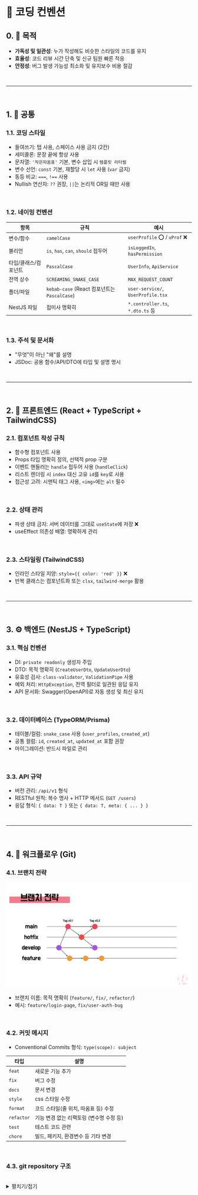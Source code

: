 # 🧭 코딩 컨벤션

## 0. 🎯 목적

- **가독성 및 일관성**: 누가 작성해도 비슷한 스타일의 코드를 유지
- **효율성**: 코드 리뷰 시간 단축 및 신규 팀원 빠른 적응
- **안정성**: 버그 발생 가능성 최소화 및 유지보수 비용 절감

<br>

---

<br>

## 1. 🧱 공통

### 1.1. 코딩 스타일

- 들여쓰기: 탭 사용, 스페이스 사용 금지 (2칸)
- 세미콜론: 문장 끝에 항상 사용
- 문자열: `'작은따옴표'` 기본, 변수 삽입 시 `템플릿 리터럴`
- 변수 선언: `const` 기본, 재할당 시 `let` 사용 (`var` 금지)
- 동등 비교: `===`, `!==` 사용
- Nullish 연산자: `??` 권장, `||`는 논리적 OR일 때만 사용

<br>

### 1.2. 네이밍 컨벤션

| 항목                 | 규칙                                         | 예시                               |
| -------------------- | -------------------------------------------- | ---------------------------------- |
| 변수/함수            | `camelCase`                                  | `userProfile` ⭕ / `uProf` ❌      |
| 불리언               | `is`, `has`, `can`, `should` 접두어          | `isLoggedIn`, `hasPermission`      |
| 타입/클래스/컴포넌트 | `PascalCase`                                 | `UserInfo`, `ApiService`           |
| 전역 상수            | `SCREAMING_SNAKE_CASE`                       | `MAX_REQUEST_COUNT`                |
| 폴더/파일            | `kebab-case` (React 컴포넌트는 `PascalCase`) | `user-service/`, `UserProfile.tsx` |
| NestJS 파일          | 접미사 명확히                                | `*.controller.ts`, `*.dto.ts` 등   |

<br>

### 1.3. 주석 및 문서화

- "무엇"이 아닌 "왜"를 설명
- JSDoc: 공용 함수/API/DTO에 타입 및 설명 명시

<br>

---

<br>

## 2. 🎨 프론트엔드 (React + TypeScript + TailwindCSS)

### 2.1. 컴포넌트 작성 규칙

- 함수형 컴포넌트 사용
- Props 타입 명확히 정의, 선택적 prop 구분
- 이벤트 핸들러는 `handle` 접두어 사용 (`handleClick`)
- 리스트 렌더링 시 `index` 대신 고유 `id`를 `key`로 사용
- 접근성 고려: 시맨틱 태그 사용, `<img>`에는 `alt` 필수

<br>

### 2.2. 상태 관리

- 파생 상태 금지: 서버 데이터를 그대로 `useState`에 저장 ❌
- useEffect 의존성 배열: 명확하게 관리

<br>

### 2.3. 스타일링 (TailwindCSS)

- 인라인 스타일 지양: `style={{ color: 'red' }}` ❌
- 반복 클래스는 컴포넌트화 또는 `clsx`, `tailwind-merge` 활용

<br>

---

<br>

## 3. ⚙️ 백엔드 (NestJS + TypeScript)

### 3.1. 핵심 컨벤션

- DI: `private readonly` 생성자 주입
- DTO: 목적 명확히 (`CreateUserDto`, `UpdateUserDto`)
- 유효성 검사: `class-validator`, `ValidationPipe` 사용
- 예외 처리: `HttpException`, 전역 필터로 일관된 응답 유지
- API 문서화: Swagger(OpenAPI)로 자동 생성 및 최신 유지

<br>

### 3.2. 데이터베이스 (TypeORM/Prisma)

- 테이블/컬럼: `snake_case` 사용 (`user_profiles`, `created_at`)
- 공통 컬럼: `id`, `created_at`, `updated_at` 포함 권장
- 마이그레이션: 반드시 파일로 관리

<br>

### 3.3. API 규약

- 버전 관리: `/api/v1` 형식
- RESTful 원칙: 복수 명사 + HTTP 메서드 (`GET /users`)
- 응답 형식: `{ data: T }` 또는 `{ data: T, meta: { ... } }`

<br>

---

<br>

## 4. 🚀 워크플로우 (Git)

### 4.1. 브랜치 전략

![브랜치 전략](./git-branch.png)

- 브랜치 이름: 목적 명확히 (`feature/`, `fix/`, `refactor/`)
- 예시: `feature/login-page`, `fix/user-auth-bug`

<br>

### 4.2. 커밋 메시지

- Conventional Commits 형식: `type(scope): subject`

| 타입       | 설명                                     |
| ---------- | ---------------------------------------- |
| `feat`     | 새로운 기능 추가                         |
| `fix`      | 버그 수정                                |
| `docs`     | 문서 변경                                |
| `style`    | css 스타일 수정                          |
| `format`   | 코드 스타일(줄 위치, 따옴표 등) 수정     |
| `refactor` | 기능 변경 없는 리팩토링 (변수명 수정 등) |
| `test`     | 테스트 코드 관련                         |
| `chore`    | 빌드, 패키지, 환경변수 등 기타 변경      |

<br>

### 4.3. git repository 구조

<br>

<details>
<summary>펼치기/접기</summary>

```
Project-CineTrip
├─ backend
│  ├─ .pnp.cjs
│  ├─ .pnp.loader.mjs
│  ├─ .prettierrc
│  ├─ .yarn
│  │  ├─ install-state.gz
│  │  └─ unplugged
│  │     ├─ @nestjs-core-virtual-76c27c62bb
│  │     ├─ @scarf-scarf-npm-1.4.0-f6114c29f9
│  │     ├─ @unrs-resolver-binding-win32-x64-msvc-npm-1.11.1-4121c06678
│  │     ├─ bcrypt-npm-6.0.0-fb16e34c40
│  │     ├─ node-addon-api-npm-8.5.0-2920c05027
│  │     ├─ node-gyp-npm-11.4.2-75a7da9a3c
│  │     ├─ prettier-npm-3.6.2-2668152203
│  │     └─ unrs-resolver-npm-1.11.1-9828edd1f1
│  ├─ dist
│  │  ├─ app.controller.d.ts
│  │  ├─ app.controller.js
│  │  ├─ app.controller.js.map
│  │  ├─ app.module.d.ts
│  │  ├─ app.module.js
│  │  ├─ app.module.js.map
│  │  ├─ app.service.d.ts
│  │  ├─ app.service.js
│  │  ├─ app.service.js.map
│  │  ├─ main.d.ts
│  │  ├─ main.js
│  │  ├─ main.js.map
│  │  ├─ modules
│  │  │  ├─ auth
│  │  │  │  ├─ auth.controller.d.ts
│  │  │  │  ├─ auth.controller.js
│  │  │  │  ├─ auth.controller.js.map
│  │  │  │  ├─ auth.module.d.ts
│  │  │  │  ├─ auth.module.js
│  │  │  │  ├─ auth.module.js.map
│  │  │  │  ├─ auth.service.d.ts
│  │  │  │  ├─ auth.service.js
│  │  │  │  └─ auth.service.js.map
│  │  │  ├─ checklist
│  │  │  │  ├─ checklist.controller.d.ts
│  │  │  │  ├─ checklist.controller.js
│  │  │  │  ├─ checklist.controller.js.map
│  │  │  │  ├─ checklist.module.d.ts
│  │  │  │  ├─ checklist.module.js
│  │  │  │  ├─ checklist.module.js.map
│  │  │  │  ├─ checklist.service.d.ts
│  │  │  │  ├─ checklist.service.js
│  │  │  │  └─ checklist.service.js.map
│  │  │  ├─ comments
│  │  │  │  ├─ comments.controller.d.ts
│  │  │  │  ├─ comments.controller.js
│  │  │  │  ├─ comments.controller.js.map
│  │  │  │  ├─ comments.module.d.ts
│  │  │  │  ├─ comments.module.js
│  │  │  │  ├─ comments.module.js.map
│  │  │  │  ├─ comments.service.d.ts
│  │  │  │  ├─ comments.service.js
│  │  │  │  └─ comments.service.js.map
│  │  │  ├─ feed
│  │  │  │  ├─ feed.controller.d.ts
│  │  │  │  ├─ feed.controller.js
│  │  │  │  ├─ feed.controller.js.map
│  │  │  │  ├─ feed.module.d.ts
│  │  │  │  ├─ feed.module.js
│  │  │  │  ├─ feed.module.js.map
│  │  │  │  ├─ feed.service.d.ts
│  │  │  │  ├─ feed.service.js
│  │  │  │  └─ feed.service.js.map
│  │  │  ├─ gallery
│  │  │  │  ├─ gallery.controller.d.ts
│  │  │  │  ├─ gallery.controller.js
│  │  │  │  ├─ gallery.controller.js.map
│  │  │  │  ├─ gallery.module.d.ts
│  │  │  │  ├─ gallery.module.js
│  │  │  │  ├─ gallery.module.js.map
│  │  │  │  ├─ gallery.service.d.ts
│  │  │  │  ├─ gallery.service.js
│  │  │  │  └─ gallery.service.js.map
│  │  │  ├─ locations
│  │  │  │  ├─ locations.controller.d.ts
│  │  │  │  ├─ locations.controller.js
│  │  │  │  ├─ locations.controller.js.map
│  │  │  │  ├─ locations.module.d.ts
│  │  │  │  ├─ locations.module.js
│  │  │  │  ├─ locations.module.js.map
│  │  │  │  ├─ locations.service.d.ts
│  │  │  │  ├─ locations.service.js
│  │  │  │  └─ locations.service.js.map
│  │  │  ├─ movies
│  │  │  │  ├─ movies.controller.d.ts
│  │  │  │  ├─ movies.controller.js
│  │  │  │  ├─ movies.controller.js.map
│  │  │  │  ├─ movies.module.d.ts
│  │  │  │  ├─ movies.module.js
│  │  │  │  ├─ movies.module.js.map
│  │  │  │  ├─ movies.service.d.ts
│  │  │  │  ├─ movies.service.js
│  │  │  │  └─ movies.service.js.map
│  │  │  ├─ photos
│  │  │  │  ├─ photos.controller.d.ts
│  │  │  │  ├─ photos.controller.js
│  │  │  │  ├─ photos.controller.js.map
│  │  │  │  ├─ photos.module.d.ts
│  │  │  │  ├─ photos.module.js
│  │  │  │  ├─ photos.module.js.map
│  │  │  │  ├─ photos.service.d.ts
│  │  │  │  ├─ photos.service.js
│  │  │  │  └─ photos.service.js.map
│  │  │  ├─ recommendations
│  │  │  │  ├─ recommendations.controller.d.ts
│  │  │  │  ├─ recommendations.controller.js
│  │  │  │  ├─ recommendations.controller.js.map
│  │  │  │  ├─ recommendations.module.d.ts
│  │  │  │  ├─ recommendations.module.js
│  │  │  │  ├─ recommendations.module.js.map
│  │  │  │  ├─ recommendations.service.d.ts
│  │  │  │  ├─ recommendations.service.js
│  │  │  │  └─ recommendations.service.js.map
│  │  │  ├─ search
│  │  │  │  ├─ search.controller.d.ts
│  │  │  │  ├─ search.controller.js
│  │  │  │  ├─ search.controller.js.map
│  │  │  │  ├─ search.module.d.ts
│  │  │  │  ├─ search.module.js
│  │  │  │  ├─ search.module.js.map
│  │  │  │  ├─ search.service.d.ts
│  │  │  │  ├─ search.service.js
│  │  │  │  └─ search.service.js.map
│  │  │  ├─ upload
│  │  │  │  ├─ upload.controller.d.ts
│  │  │  │  ├─ upload.controller.js
│  │  │  │  ├─ upload.controller.js.map
│  │  │  │  ├─ upload.module.d.ts
│  │  │  │  ├─ upload.module.js
│  │  │  │  ├─ upload.module.js.map
│  │  │  │  ├─ upload.service.d.ts
│  │  │  │  ├─ upload.service.js
│  │  │  │  └─ upload.service.js.map
│  │  │  └─ users
│  │  │     ├─ users.controller.d.ts
│  │  │     ├─ users.controller.js
│  │  │     ├─ users.controller.js.map
│  │  │     ├─ users.module.d.ts
│  │  │     ├─ users.module.js
│  │  │     ├─ users.module.js.map
│  │  │     ├─ users.service.d.ts
│  │  │     ├─ users.service.js
│  │  │     └─ users.service.js.map
│  │  └─ tsconfig.build.tsbuildinfo
│  ├─ eslint.config.mjs
│  ├─ logs
│  ├─ nest-cli.json
│  ├─ package-lock.json
│  ├─ package.json
│  ├─ README.md
│  ├─ src
│  │  ├─ app.controller.spec.ts
│  │  ├─ app.controller.ts
│  │  ├─ app.module.ts
│  │  ├─ app.service.ts
│  │  ├─ common
│  │  │  ├─ decorators
│  │  │  ├─ interfaces
│  │  │  ├─ middleware
│  │  │  └─ types
│  │  ├─ config
│  │  ├─ database
│  │  │  ├─ migrations
│  │  │  └─ seeds
│  │  ├─ external
│  │  │  ├─ storage
│  │  │  │  └─ interfaces
│  │  │  └─ tmdb
│  │  │     └─ dto
│  │  ├─ main.ts
│  │  ├─ modules
│  │  │  ├─ auth
│  │  │  │  ├─ auth.controller.spec.ts
│  │  │  │  ├─ auth.controller.ts
│  │  │  │  ├─ auth.module.ts
│  │  │  │  ├─ auth.service.spec.ts
│  │  │  │  ├─ auth.service.ts
│  │  │  │  ├─ dto
│  │  │  │  ├─ guards
│  │  │  │  └─ strategies
│  │  │  ├─ checklist
│  │  │  │  ├─ checklist.controller.spec.ts
│  │  │  │  ├─ checklist.controller.ts
│  │  │  │  ├─ checklist.module.ts
│  │  │  │  ├─ checklist.service.spec.ts
│  │  │  │  ├─ checklist.service.ts
│  │  │  │  ├─ dto
│  │  │  │  └─ entities
│  │  │  ├─ comments
│  │  │  │  ├─ comments.controller.spec.ts
│  │  │  │  ├─ comments.controller.ts
│  │  │  │  ├─ comments.module.ts
│  │  │  │  ├─ comments.service.spec.ts
│  │  │  │  ├─ comments.service.ts
│  │  │  │  ├─ dto
│  │  │  │  └─ entities
│  │  │  ├─ feed
│  │  │  │  ├─ dto
│  │  │  │  ├─ entities
│  │  │  │  ├─ feed.controller.spec.ts
│  │  │  │  ├─ feed.controller.ts
│  │  │  │  ├─ feed.module.ts
│  │  │  │  ├─ feed.service.spec.ts
│  │  │  │  └─ feed.service.ts
│  │  │  ├─ gallery
│  │  │  │  ├─ dto
│  │  │  │  ├─ gallery.controller.spec.ts
│  │  │  │  ├─ gallery.controller.ts
│  │  │  │  ├─ gallery.module.ts
│  │  │  │  ├─ gallery.service.spec.ts
│  │  │  │  └─ gallery.service.ts
│  │  │  ├─ locations
│  │  │  │  ├─ dto
│  │  │  │  ├─ entities
│  │  │  │  ├─ locations.controller.spec.ts
│  │  │  │  ├─ locations.controller.ts
│  │  │  │  ├─ locations.module.ts
│  │  │  │  ├─ locations.service.spec.ts
│  │  │  │  └─ locations.service.ts
│  │  │  ├─ movies
│  │  │  │  ├─ dto
│  │  │  │  ├─ entities
│  │  │  │  ├─ movies.controller.spec.ts
│  │  │  │  ├─ movies.controller.ts
│  │  │  │  ├─ movies.module.ts
│  │  │  │  ├─ movies.service.spec.ts
│  │  │  │  └─ movies.service.ts
│  │  │  ├─ photos
│  │  │  │  ├─ dto
│  │  │  │  ├─ entities
│  │  │  │  ├─ photos.controller.spec.ts
│  │  │  │  ├─ photos.controller.ts
│  │  │  │  ├─ photos.module.ts
│  │  │  │  ├─ photos.service.spec.ts
│  │  │  │  └─ photos.service.ts
│  │  │  ├─ recommendations
│  │  │  │  ├─ dto
│  │  │  │  ├─ entities
│  │  │  │  ├─ recommendations.controller.spec.ts
│  │  │  │  ├─ recommendations.controller.ts
│  │  │  │  ├─ recommendations.module.ts
│  │  │  │  ├─ recommendations.service.spec.ts
│  │  │  │  └─ recommendations.service.ts
│  │  │  ├─ search
│  │  │  │  ├─ dto
│  │  │  │  ├─ search.controller.spec.ts
│  │  │  │  ├─ search.controller.ts
│  │  │  │  ├─ search.module.ts
│  │  │  │  ├─ search.service.spec.ts
│  │  │  │  └─ search.service.ts
│  │  │  ├─ upload
│  │  │  │  ├─ dto
│  │  │  │  ├─ upload.controller.spec.ts
│  │  │  │  ├─ upload.controller.ts
│  │  │  │  ├─ upload.module.ts
│  │  │  │  ├─ upload.service.spec.ts
│  │  │  │  └─ upload.service.ts
│  │  │  └─ users
│  │  │     ├─ dto
│  │  │     ├─ entities
│  │  │     ├─ users.controller.spec.ts
│  │  │     ├─ users.controller.ts
│  │  │     ├─ users.module.ts
│  │  │     ├─ users.service.spec.ts
│  │  │     └─ users.service.ts
│  │  └─ utils
│  ├─ test
│  │  ├─ app.e2e-spec.ts
│  │  └─ jest-e2e.json
│  ├─ tsconfig.build.json
│  ├─ tsconfig.json
│  ├─ uploads
│  │  ├─ photos
│  │  └─ temp
│  └─ yarn.lock
├─ docs
│  ├─ backend-architecture.md
│  ├─ coding-convention.md
│  ├─ erd.png
│  ├─ frontend-architecture.md
│  └─ git-branch.png
├─ frontend
│  ├─ eslint.config.js
│  ├─ index.html
│  ├─ package.json
│  ├─ postcss.config.js
│  ├─ public
│  │  └─ vite.svg
│  ├─ src
│  │  ├─ App.css
│  │  ├─ App.tsx
│  │  ├─ assets
│  │  │  └─ logos
│  │  │     └─ react.svg
│  │  ├─ components
│  │  │  ├─ auth
│  │  │  │  └─ Login.tsx
│  │  │  ├─ checklist
│  │  │  │  └─ Checklist.tsx
│  │  │  ├─ feed
│  │  │  │  └─ Feed.tsx
│  │  │  ├─ gallery
│  │  │  │  └─ Gallery.tsx
│  │  │  ├─ layout
│  │  │  │  ├─ Footer.tsx
│  │  │  │  ├─ Header.tsx
│  │  │  │  ├─ Layout.tsx
│  │  │  │  └─ Navigation.tsx
│  │  │  ├─ location
│  │  │  │  └─ Locations.tsx
│  │  │  ├─ movie
│  │  │  │  ├─ MovieDetails.tsx
│  │  │  │  └─ MovieGrid.tsx
│  │  │  ├─ photo
│  │  │  │  ├─ Comment.tsx
│  │  │  │  └─ Photo.tsx
│  │  │  ├─ recommend
│  │  │  │  └─ Recommendations.tsx
│  │  │  ├─ ui
│  │  │  │  ├─ Avatar.tsx
│  │  │  │  ├─ Badge.tsx
│  │  │  │  ├─ Button.tsx
│  │  │  │  ├─ Card.tsx
│  │  │  │  ├─ Input.tsx
│  │  │  │  ├─ Loading.tsx
│  │  │  │  ├─ Modal.tsx
│  │  │  │  └─ SearchBar.tsx
│  │  │  └─ upload
│  │  │     └─ Upload.tsx
│  │  ├─ contexts
│  │  │  ├─ AppContext.tsx
│  │  │  ├─ AuthContext.tsx
│  │  │  └─ ThemeContext.tsx
│  │  ├─ data
│  │  │  └─ mock.tsx
│  │  ├─ hooks
│  │  │  ├─ useCheckList.ts
│  │  │  ├─ useLocalStorage.ts
│  │  │  ├─ useMovies.ts
│  │  │  └─ useUpload.ts
│  │  ├─ index.css
│  │  ├─ main.tsx
│  │  ├─ pages
│  │  │  ├─ auth
│  │  │  │  ├─ Callback.tsx
│  │  │  │  └─ Profile.tsx
│  │  │  ├─ gallery
│  │  │  │  ├─ index.tsx
│  │  │  │  └─ MyGallery.tsx
│  │  │  ├─ home
│  │  │  │  └─ index.tsx
│  │  │  ├─ landing
│  │  │  │  └─ index.tsx
│  │  │  ├─ movies
│  │  │  │  ├─ Detail.tsx
│  │  │  │  └─ index.tsx
│  │  │  ├─ search
│  │  │  │  └─ index.tsx
│  │  │  └─ user
│  │  │     ├─ MyProfile.tsx
│  │  │     └─ Profile.tsx
│  │  ├─ routes
│  │  │  ├─ index.tsx
│  │  │  ├─ PrivateRoute.tsx
│  │  │  └─ ProtectedRoute.tsx
│  │  ├─ theme
│  │  │  ├─ daisyui
│  │  │  │  └─ daisyui
│  │  │  └─ tailwind
│  │  │     └─ tailwind.config.js
│  │  ├─ types
│  │  │  ├─ auth.ts
│  │  │  ├─ common.ts
│  │  │  ├─ content.ts
│  │  │  └─ movie.ts
│  │  ├─ utils
│  │  │  ├─ api.ts
│  │  │  ├─ constants.ts
│  │  │  ├─ database.ts
│  │  │  └─ helpers.ts
│  │  └─ vite-env.d.ts
│  ├─ tailwind.config.js
│  ├─ tsconfig.app.json
│  ├─ tsconfig.json
│  ├─ tsconfig.node.json
│  ├─ vite.config.ts
│  └─ yarn.lock
├─ README.md
└─ references
   ├─ coding-convention.png
   ├─ meeting-records.png
   ├─ schedules.png
   └─ team introduction.png

```

</details>
